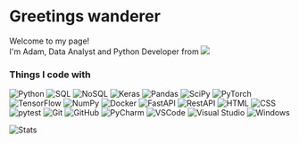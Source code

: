 <h1>Greetings wanderer</h1>

<p>Welcome to my page! </br> I'm Adam, Data Analyst and Python Developer from <img src="https://img.shields.io/badge/EU-003399.svg?style=flat&logo=european-union&logoColor=white" /><b></b></p>
<h3>Things I code with</h3>
<p> 
  <img alt="Python" src="https://img.shields.io/badge/Python-14354C?style=for-the-badge&logo=python&logoColor=white" />
    
  <img alt="SQL" src="https://img.shields.io/badge/SQL-Database-blue?style=for-the-badge&logo=mysql&logoColor=white" />
  <img alt="NoSQL" src="https://img.shields.io/badge/NoSQL-316192?style=for-the-badge&logo=nosql&logoColor=white" />

  <img alt="Keras" src="https://img.shields.io/badge/Keras-%23D00000.svg?style=flat&logo=keras&logoColor=white" />
  <img alt="Pandas" src="https://img.shields.io/badge/pandas-%23150458.svg?style=flat&logo=pandas&logoColor=white" />
  <img alt="SciPy" src="https://img.shields.io/badge/SciPy-%230C55A5.svg?style=flat&logo=scipy&logoColor=%white" />
  <img alt="PyTorch" src="https://img.shields.io/badge/PyTorch-%23EE4C2C.svg?style=flat&logo=pytorch&logoColor=white" />
  <img alt="TensorFlow" src="https://img.shields.io/badge/TensorFlow-%23FF6F00.svg?style=flat&logo=tensorflow&logoColor=white" />
  <img alt="NumPy" src="https://img.shields.io/badge/NumPy-%23013243.svg?style=flat&logo=numpy&logoColor=white" />

  <img alt="Docker" src="https://img.shields.io/badge/docker-%230db7ed.svg?style=for-the-badge&logo=docker&logoColor=white" />
  
  <img alt="FastAPI" src="https://img.shields.io/badge/FastAPI-005571?style=for-the-badge&logo=fastapi" />
  <img alt="RestAPI" src="https://img.shields.io/badge/REST-02569B.svg?style=flat&logo=rest&logoColor=white" />
  <img alt="HTML" src="https://img.shields.io/badge/HTML-%23E34F26.svg?style=flat&logo=html5&logoColor=white" />
  <img alt="CSS" src="https://img.shields.io/badge/CSS-%231572B6.svg?style=flat&logo=css3&logoColor=white" />
  
  <img alt="pytest" src="https://img.shields.io/badge/pytest-%230A9EDC.svg?style=flat&logo=pytest&logoColor=white" />
  
  <img alt="Git" src="https://img.shields.io/badge/GIT-E44C30?style=for-the-badge&logo=git&logoColor=white" />
  <img alt="GitHub" src="https://img.shields.io/badge/github-%23121011.svg?style=for-the-badge&logo=github&logoColor=white" />
  
  <img alt="PyCharm" src="https://img.shields.io/badge/PyCharm-000000.svg?&style=for-the-badge&logo=PyCharm&logoColor=white" />
  <img alt="VSCode" src="https://img.shields.io/badge/Visual_Studio_Code-0078d7.svg?style=flat&logo=visual-studio-code&logoColor=white" />
  <img alt="Visual Studio" src="https://img.shields.io/badge/Visual_Studio-5C2D91.svg?style=flat&logo=visual-studio&logoColor=white" />

  <img alt="Windows" src="https://img.shields.io/badge/Windows-0078D6?style=for-the-badge&logo=windows&logoColor=white" />
</p>

<p>
  <img alt="Stats" src="https://github-readme-stats.vercel.app/api/top-langs/?username=Adam-Rix&theme=vue-dark&langs_count=6&layout=compact&bg_color=292D3E&title_color=FAD000&text_color=FFFFFF" />
</p>
